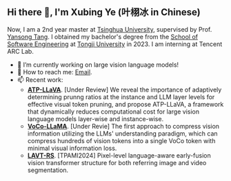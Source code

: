 ## Hi there 👋, I'm Xubing Ye (叶栩冰 in Chinese)

<!--
**Yxxxb/Yxxxb** is a ✨ _special_ ✨ repository because its `README.md` (this file) appears on your GitHub profile.

Here are some ideas to get you started:

- 🔭 I’m currently working on ...
- 🌱 I’m currently learning ...
- 👯 I’m looking to collaborate on ...
- 🤔 I’m looking for help with ...
- 💬 Ask me about ...
- 📫 How to reach me: ...
- 😄 Pronouns: ...
- ⚡ Fun fact: ...
-->

Now, I am a 2nd year master at [Tsinghua University](https://www.tsinghua.edu.cn/), supervised by Prof. [Yansong Tang](https://andytang15.github.io/). I obtained my bachelor's degree from the [School of Software Engineering](https://sse.tongji.edu.cn/) at [Tongji University](https://www.tongji.edu.cn/) in 2023. I am interning at Tencent ARC Lab.

- 🔭 I’m currently working on large vision language models!
- 💬 How to reach me: [Email](mailto:yxb23@mails.tsinghua.edu.cn).
- 📫 Recent work:
  - **[ATP-LLaVA](https://yxxxb.github.io/ATP-LLaVA-page/)**. [Under Review] We reveal the importance of adaptively determining prunng ratios at the instance and LLM layer levels for effective visual token pruning, and propose ATP-LLaVA, a framework that dynamically reduces computational cost for large vision language models layer-wise and instance-wise.
  - **[VoCo-LLaMA](https://github.com/Yxxxb/VoCo-LLaMA)**. [Under Revie] The first approach to compress vision information utilizing the LLMs' understanding paradigm, which can compress hundreds of vision tokens into a single VoCo token with minimal visual information loss.
  - **[LAVT-RS](https://github.com/Yxxxb/LAVT-RS)**. [TPAMI2024] Pixel-level language-aware early-fusion vision transformer structure for both referring image and video segmentation.

